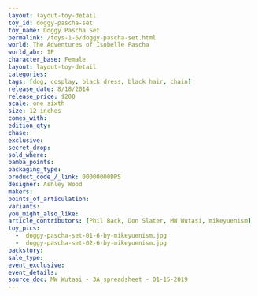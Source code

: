 ```yaml
---
layout: layout-toy-detail 
toy_id: doggy-pascha-set
toy_name: Doggy Pascha Set
permalink: /toys-1-6/doggy-pascha-set.html
world: The Adventures of Isobelle Pascha
world_abr: IP
character_base: Female
layout: layout-toy-detail
categories: 
tags: [dog, cosplay, black dress, black hair, chain]
release_date: 8/18/2014
release_price: $200 
scale: one sixth
size: 12 inches
comes_with: 
edition_qty: 
chase: 
exclusive: 
secret_drop: 
sold_where: 
bamba_points: 
packaging_type: 
product_code_/_link: 00000000DPS
designer: Ashley Wood
makers: 
points_of_articulation: 
variants: 
you_might_also_like: 
article_contributors: [Phil Back, Don Slater, MW Wutasi, mikeyuenism]
toy_pics: 
  -  doggy-pascha-set-01-6-by-mikeyuenism.jpg
  -  doggy-pascha-set-02-6-by-mikeyuenism.jpg
backstory: 
sale_type: 
event_exclusive: 
event_details: 
source_doc: MW Wutasi - 3A spreadsheet - 01-15-2019
---
```

